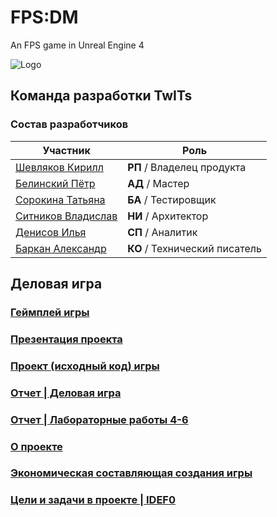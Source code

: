 # FPS:DM
An FPS game in Unreal Engine 4

![Logo](https://sun9-29.userapi.com/impg/oSe_VBWWTR6K5BFm564TGcNBBFbf05gDdGdQrg/8HOF71SPgbI.jpg?size=1280x640&quality=96&sign=f555efe2a2244aa927a57179864e57b4&type=album)

## Команда разработки TwITs

### Состав разработчиков
|Участник|Роль|
|--|--|
|[Шевляков Кирилл](https://github.com/Magystr/kirill.github.io)|**РП** / Владелец продукта|
|[Белинский Пётр](https://github.com/ARaskolnikoff/ARaskolnikoff.github.io)|**АД** / Мастер|
|[Сорокина Татьяна](https://github.com/TatyanaSor/TatyanaSor.github.io)|**БА** / Тестировщик|
|[Ситников Владислав](https://github.com/CblNCoBaKu/CblNCoBaKu.github.io)|**НИ** / Архитектор|
|[Денисов Илья](https://github.com/ilya0667/ilya0667.github.io)|**СП** / Аналитик|
|[Баркан Александр](https://github.com/AlexandrBarkan/Barkan.github.io)|**КО** / Технический писатель|

## Деловая игра

### [Геймплей игры](https://youtu.be/qNkjOglhQlY)

### [Презентация проекта](https://disk.yandex.ru/d/xLRfnt9ZUpEjHQ)

### [Проект (исходный код) игры](https://disk.yandex.ru/d/1yOJAvggjNEBKQ)

### [Отчет | Деловая игра](https://github.com/TwITs-Org/FPS-DM/wiki/Деловая-игра)

### [Отчет | Лабораторные работы 4-6](https://github.com/TwITs-Org/FPS-DM/wiki/Лабораторные-работы-4–6)

### [О проекте](https://github.com/TwITs-Org/FPS-DM/wiki/О-проекте)

### [Экономическая составляющая создания игры](https://github.com/TwITs-Org/FPS-DM/wiki/Экономическая-составляющая-создания-игры)

### [Цели и задачи в проекте | IDEF0](https://github.com/TwITs-Org/FPS-DM/wiki/Цели-и-задачи-в-проекте-%7C-IDEF0)
